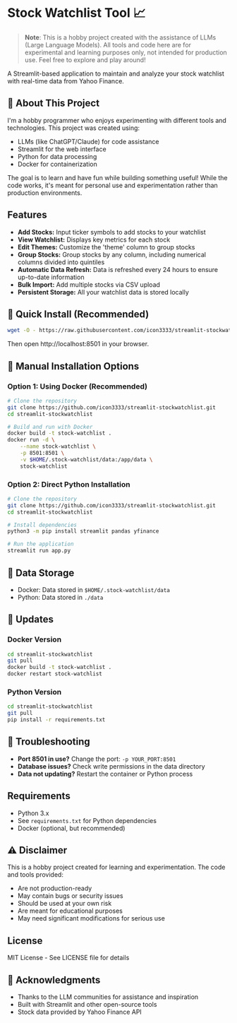 # Stock Watchlist Tool 📈

> **Note**: This is a hobby project created with the assistance of LLMs (Large Language Models). All tools and code here are for experimental and learning purposes only, not intended for production use. Feel free to explore and play around!

A Streamlit-based application to maintain and analyze your stock watchlist with real-time data from Yahoo Finance.

## 👋 About This Project

I'm a hobby programmer who enjoys experimenting with different tools and technologies. This project was created using:
- LLMs (like ChatGPT/Claude) for code assistance
- Streamlit for the web interface
- Python for data processing
- Docker for containerization

The goal is to learn and have fun while building something useful! While the code works, it's meant for personal use and experimentation rather than production environments.

## Features

- **Add Stocks:** Input ticker symbols to add stocks to your watchlist
- **View Watchlist:** Displays key metrics for each stock
- **Edit Themes:** Customize the 'theme' column to group stocks
- **Group Stocks:** Group stocks by any column, including numerical columns divided into quintiles
- **Automatic Data Refresh:** Data is refreshed every 24 hours to ensure up-to-date information
- **Bulk Import:** Add multiple stocks via CSV upload
- **Persistent Storage:** All your watchlist data is stored locally

## 🚀 Quick Install (Recommended)

```bash
wget -O - https://raw.githubusercontent.com/icon3333/streamlit-stockwatchlist/main/install.sh | bash
```
Then open http://localhost:8501 in your browser.

## 🔧 Manual Installation Options

### Option 1: Using Docker (Recommended)
```bash
# Clone the repository
git clone https://github.com/icon3333/streamlit-stockwatchlist.git
cd streamlit-stockwatchlist

# Build and run with Docker
docker build -t stock-watchlist .
docker run -d \
    --name stock-watchlist \
    -p 8501:8501 \
    -v $HOME/.stock-watchlist/data:/app/data \
    stock-watchlist
```

### Option 2: Direct Python Installation
```bash
# Clone the repository
git clone https://github.com/icon3333/streamlit-stockwatchlist.git
cd streamlit-stockwatchlist

# Install dependencies
python3 -m pip install streamlit pandas yfinance

# Run the application
streamlit run app.py
```

## 💾 Data Storage

- Docker: Data stored in `$HOME/.stock-watchlist/data`
- Python: Data stored in `./data`

## 🔄 Updates

### Docker Version
```bash
cd streamlit-stockwatchlist
git pull
docker build -t stock-watchlist .
docker restart stock-watchlist
```

### Python Version
```bash
cd streamlit-stockwatchlist
git pull
pip install -r requirements.txt
```

## 🛟 Troubleshooting

- **Port 8501 in use?** Change the port: `-p YOUR_PORT:8501`
- **Database issues?** Check write permissions in the data directory
- **Data not updating?** Restart the container or Python process

## Requirements

- Python 3.x
- See `requirements.txt` for Python dependencies
- Docker (optional, but recommended)

## ⚠️ Disclaimer

This is a hobby project created for learning and experimentation. The code and tools provided:
- Are not production-ready
- May contain bugs or security issues
- Should be used at your own risk
- Are meant for educational purposes
- May need significant modifications for serious use

## License

MIT License - See LICENSE file for details

## 🙏 Acknowledgments

- Thanks to the LLM communities for assistance and inspiration
- Built with Streamlit and other open-source tools
- Stock data provided by Yahoo Finance API